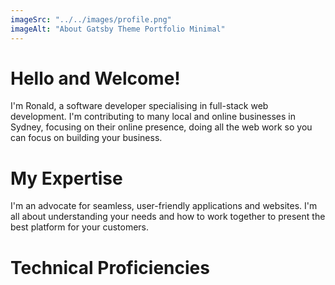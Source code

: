 ```yaml
---
imageSrc: "../../images/profile.png"
imageAlt: "About Gatsby Theme Portfolio Minimal"
---
```


# Hello and Welcome!

I'm Ronald, a software developer specialising in full-stack web development. I'm contributing to many local and online businesses in Sydney, focusing on their online presence, doing all the web work so you can focus on building your business. 

<!-- Photo by <a href="https://github.com/ronaldkwan93/ToDoApp/assets/132134496/1cd36c5a-a87a-4c3a-885c-23c94c2b1b50" target="_blank" rel="nofollow noopener noreferrer" aria-label="External Link"><u>Ronald Kwan</u></a> -->

# My Expertise

I'm an advocate for seamless, user-friendly applications and websites. I'm all about understanding your needs and how to work together to present the best platform for your customers.

# Technical Proficiencies
